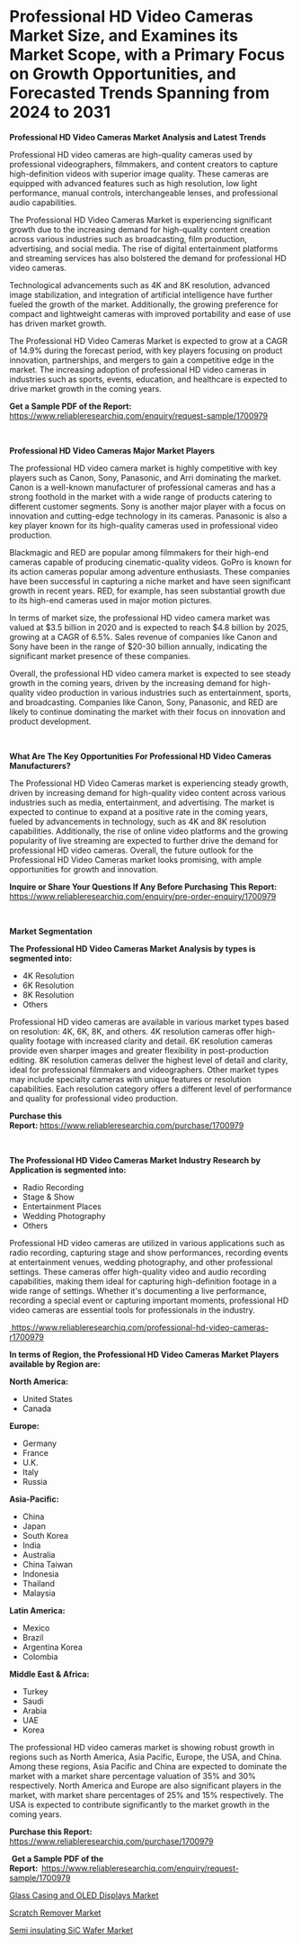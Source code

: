 <p><h1>Professional HD Video Cameras Market Size, and Examines its Market Scope, with a Primary Focus on Growth Opportunities, and Forecasted Trends Spanning from 2024 to 2031</h1></p><p><strong>Professional HD Video Cameras Market Analysis and Latest Trends</strong></p>
<p><p>Professional HD video cameras are high-quality cameras used by professional videographers, filmmakers, and content creators to capture high-definition videos with superior image quality. These cameras are equipped with advanced features such as high resolution, low light performance, manual controls, interchangeable lenses, and professional audio capabilities.</p><p>The Professional HD Video Cameras Market is experiencing significant growth due to the increasing demand for high-quality content creation across various industries such as broadcasting, film production, advertising, and social media. The rise of digital entertainment platforms and streaming services has also bolstered the demand for professional HD video cameras.</p><p>Technological advancements such as 4K and 8K resolution, advanced image stabilization, and integration of artificial intelligence have further fueled the growth of the market. Additionally, the growing preference for compact and lightweight cameras with improved portability and ease of use has driven market growth.</p><p>The Professional HD Video Cameras Market is expected to grow at a CAGR of 14.9% during the forecast period, with key players focusing on product innovation, partnerships, and mergers to gain a competitive edge in the market. The increasing adoption of professional HD video cameras in industries such as sports, events, education, and healthcare is expected to drive market growth in the coming years.</p></p>
<p><strong>Get a Sample PDF of the Report:&nbsp;</strong> <a href="https://www.reliableresearchiq.com/enquiry/request-sample/1700979">https://www.reliableresearchiq.com/enquiry/request-sample/1700979</a></p>
<p>&nbsp;</p>
<p><strong>Professional HD Video Cameras Major Market Players</strong></p>
<p><p>The professional HD video camera market is highly competitive with key players such as Canon, Sony, Panasonic, and Arri dominating the market. Canon is a well-known manufacturer of professional cameras and has a strong foothold in the market with a wide range of products catering to different customer segments. Sony is another major player with a focus on innovation and cutting-edge technology in its cameras. Panasonic is also a key player known for its high-quality cameras used in professional video production.</p><p>Blackmagic and RED are popular among filmmakers for their high-end cameras capable of producing cinematic-quality videos. GoPro is known for its action cameras popular among adventure enthusiasts. These companies have been successful in capturing a niche market and have seen significant growth in recent years. RED, for example, has seen substantial growth due to its high-end cameras used in major motion pictures.</p><p>In terms of market size, the professional HD video camera market was valued at $3.5 billion in 2020 and is expected to reach $4.8 billion by 2025, growing at a CAGR of 6.5%. Sales revenue of companies like Canon and Sony have been in the range of $20-30 billion annually, indicating the significant market presence of these companies.</p><p>Overall, the professional HD video camera market is expected to see steady growth in the coming years, driven by the increasing demand for high-quality video production in various industries such as entertainment, sports, and broadcasting. Companies like Canon, Sony, Panasonic, and RED are likely to continue dominating the market with their focus on innovation and product development.</p></p>
<p>&nbsp;</p>
<p><strong>What Are The Key Opportunities For Professional HD Video Cameras Manufacturers?</strong></p>
<p><p>The Professional HD Video Cameras market is experiencing steady growth, driven by increasing demand for high-quality video content across various industries such as media, entertainment, and advertising. The market is expected to continue to expand at a positive rate in the coming years, fueled by advancements in technology, such as 4K and 8K resolution capabilities. Additionally, the rise of online video platforms and the growing popularity of live streaming are expected to further drive the demand for professional HD video cameras. Overall, the future outlook for the Professional HD Video Cameras market looks promising, with ample opportunities for growth and innovation.</p></p>
<p><strong>Inquire or Share Your Questions If Any Before Purchasing This Report:</strong> <a href="https://www.reliableresearchiq.com/enquiry/pre-order-enquiry/1700979">https://www.reliableresearchiq.com/enquiry/pre-order-enquiry/1700979</a></p>
<p>&nbsp;</p>
<p><strong>Market Segmentation</strong></p>
<p><strong>The Professional HD Video Cameras Market Analysis by types is segmented into:</strong></p>
<p><ul><li>4K Resolution</li><li>6K Resolution</li><li>8K Resolution</li><li>Others</li></ul></p>
<p><p>Professional HD video cameras are available in various market types based on resolution: 4K, 6K, 8K, and others. 4K resolution cameras offer high-quality footage with increased clarity and detail. 6K resolution cameras provide even sharper images and greater flexibility in post-production editing. 8K resolution cameras deliver the highest level of detail and clarity, ideal for professional filmmakers and videographers. Other market types may include specialty cameras with unique features or resolution capabilities. Each resolution category offers a different level of performance and quality for professional video production.</p></p>
<p><strong>Purchase this Report:&nbsp;</strong><a href="https://www.reliableresearchiq.com/purchase/1700979">https://www.reliableresearchiq.com/purchase/1700979</a></p>
<p>&nbsp;</p>
<p><strong>The Professional HD Video Cameras Market Industry Research by Application is segmented into:</strong></p>
<p><ul><li>Radio Recording</li><li>Stage & Show</li><li>Entertainment Places</li><li>Wedding Photography</li><li>Others</li></ul></p>
<p><p>Professional HD video cameras are utilized in various applications such as radio recording, capturing stage and show performances, recording events at entertainment venues, wedding photography, and other professional settings. These cameras offer high-quality video and audio recording capabilities, making them ideal for capturing high-definition footage in a wide range of settings. Whether it's documenting a live performance, recording a special event or capturing important moments, professional HD video cameras are essential tools for professionals in the industry.</p></p>
<p><a href="https://www.reliableresearchiq.com/professional-hd-video-cameras-r1700979">&nbsp;https://www.reliableresearchiq.com/professional-hd-video-cameras-r1700979</a></p>
<p><strong>In terms of Region, the Professional HD Video Cameras Market Players available by Region are:</strong></p>
<p>
    <p> <strong> North America: </strong>
        <ul>
            <li>United States</li>
            <li>Canada</li>
        </ul>
        </p> 
    <p> <strong> Europe: </strong>
        <ul>
            <li>Germany</li>
            <li>France</li>
            <li>U.K.</li>
            <li>Italy</li>
            <li>Russia</li>
        </ul>
        </p> 
    <p> <strong> Asia-Pacific: </strong>
        <ul>
            <li>China</li>
            <li>Japan</li>
            <li>South Korea</li>
            <li>India</li>
            <li>Australia</li>
            <li>China Taiwan</li>
            <li>Indonesia</li>
            <li>Thailand</li>
            <li>Malaysia</li>
        </ul>
        </p> 
    <p> <strong> Latin America: </strong>
        <ul>
            <li>Mexico</li>
            <li>Brazil</li>
            <li>Argentina Korea</li>
            <li>Colombia</li>
        </ul>
        </p> 
    <p> <strong> Middle East & Africa: </strong>
        <ul>
            <li>Turkey</li>
            <li>Saudi</li>
            <li>Arabia</li>
            <li>UAE</li>
            <li>Korea</li>
        </ul>
    </p>
    </p>
<p><p>The professional HD video cameras market is showing robust growth in regions such as North America, Asia Pacific, Europe, the USA, and China. Among these regions, Asia Pacific and China are expected to dominate the market with a market share percentage valuation of 35% and 30% respectively. North America and Europe are also significant players in the market, with market share percentages of 25% and 15% respectively. The USA is expected to contribute significantly to the market growth in the coming years.</p></p>
<p><strong>Purchase this Report: </strong><a href="https://www.reliableresearchiq.com/purchase/1700979">https://www.reliableresearchiq.com/purchase/1700979</a></p>
<p>&nbsp;<strong>Get a Sample PDF of the Report:&nbsp;&nbsp;</strong><a href="https://www.reliableresearchiq.com/enquiry/request-sample/1700979">https://www.reliableresearchiq.com/enquiry/request-sample/1700979</a></p>
<p><strong></strong></p>
<p><p><a href="https://medium.com/@stephaniewynterk14/evaluating-global-glass-casing-and-oled-displays-market-trends-and-growth-opportunities-by-region-21c970ee0384">Glass Casing and OLED Displays Market</a></p><p><a href="https://github.com/BraidenLucas2019/Market-Research-Report-List-1/blob/main/scratch-remover-market.md">Scratch Remover Market</a></p><p><a href="https://medium.com/@shawnsmithv6981/semi-insulating-sic-wafer-market-trends-a-detailed-study-of-its-market-segmentation-and-analyzing-2dd7ea910305">Semi insulating SiC Wafer Market</a></p></p>